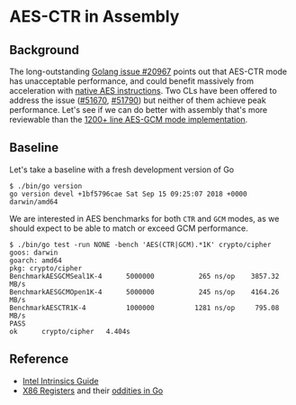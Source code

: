 # AES-CTR in Assembly

## Background

The long-outstanding [Golang issue #20967](https://golang.org/issue/20967)
points out that AES-CTR mode has unacceptable performance, and could benefit
massively from acceleration with [native AES
instructions](https://en.wikipedia.org/wiki/AES_instruction_set). Two CLs
have been offered to address the issue
([#51670](https://golang.org/cl/51670),
[#51790](https://golang.org/cl/51790)) but neither of them achieve peak
performance. Let's see if we can do better with assembly that's more
reviewable than the [1200+ line AES-GCM mode
implementation](https://github.com/golang/go/blob/1bf5796cae9e8f7b55402f199a1eec82a092abb7/src/crypto/aes/gcm_amd64.s).

## Baseline

Let's take a baseline with a fresh development version of Go

```
$ ./bin/go version
go version devel +1bf5796cae Sat Sep 15 09:25:07 2018 +0000 darwin/amd64
```

We are interested in AES benchmarks for both `CTR` and `GCM` modes, as we
should expect to be able to match or exceed GCM performance.

```
$ ./bin/go test -run NONE -bench 'AES(CTR|GCM).*1K' crypto/cipher
goos: darwin
goarch: amd64
pkg: crypto/cipher
BenchmarkAESGCMSeal1K-4   	 5000000	       265 ns/op	3857.32 MB/s
BenchmarkAESGCMOpen1K-4   	 5000000	       245 ns/op	4164.26 MB/s
BenchmarkAESCTR1K-4       	 1000000	      1281 ns/op	 795.08 MB/s
PASS
ok  	crypto/cipher	4.404s
```

## Reference

* [Intel Intrinsics Guide](https://software.intel.com/sites/landingpage/IntrinsicsGuide/)
* [X86 Registers](https://en.wikibooks.org/wiki/X86_Assembly/16_32_and_64_Bits) and their [oddities in Go](https://quasilyte.github.io/blog/post/go-asm-complementary-reference/#register-names)
